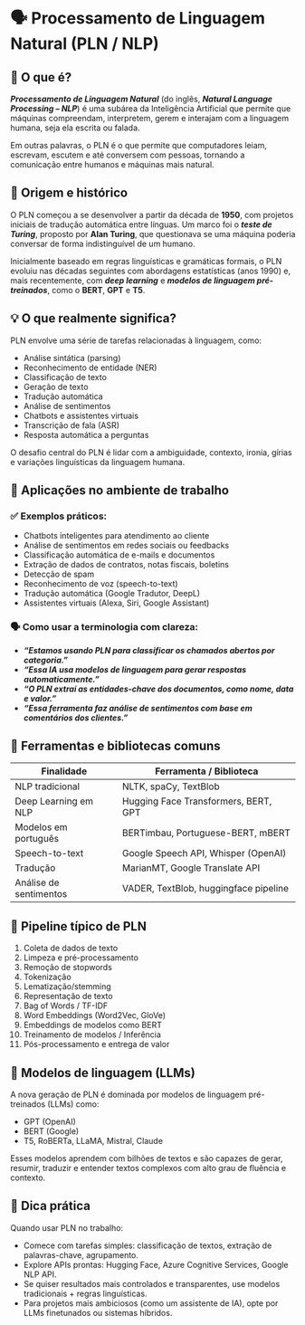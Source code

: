 # 🗣️ Processamento de Linguagem Natural (PLN / NLP)

## 📖 O que é?
***Processamento de Linguagem Natural*** (do inglês, ***Natural Language Processing – NLP***) é uma subárea da Inteligência Artificial que permite que máquinas compreendam, interpretem, gerem e interajam com a linguagem humana, seja ela escrita ou falada.

Em outras palavras, o PLN é o que permite que computadores leiam, escrevam, escutem e até conversem com pessoas, tornando a comunicação entre humanos e máquinas mais natural.

## 🧾 Origem e histórico
O PLN começou a se desenvolver a partir da década de **1950**, com projetos iniciais de tradução automática entre línguas. Um marco foi o ***teste de Turing***, proposto por **Alan Turing**, que questionava se uma máquina poderia conversar de forma indistinguível de um humano.

Inicialmente baseado em regras linguísticas e gramáticas formais, o PLN evoluiu nas décadas seguintes com abordagens estatísticas (anos 1990) e, mais recentemente, com ***deep learning*** e ***modelos de linguagem pré-treinados***, como o **BERT**, **GPT** e **T5**.

## 💡 O que realmente significa?
PLN envolve uma série de tarefas relacionadas à linguagem, como:
* Análise sintática (parsing)
* Reconhecimento de entidade (NER)
* Classificação de texto
* Geração de texto
* Tradução automática
* Análise de sentimentos
* Chatbots e assistentes virtuais
* Transcrição de fala (ASR)
* Resposta automática a perguntas

O desafio central do PLN é lidar com a ambiguidade, contexto, ironia, gírias e variações linguísticas da linguagem humana.

## 🧰 Aplicações no ambiente de trabalho
### ✅ Exemplos práticos:
* Chatbots inteligentes para atendimento ao cliente
* Análise de sentimentos em redes sociais ou feedbacks
* Classificação automática de e-mails e documentos
* Extração de dados de contratos, notas fiscais, boletins
* Detecção de spam
* Reconhecimento de voz (speech-to-text)
* Tradução automática (Google Tradutor, DeepL)
* Assistentes virtuais (Alexa, Siri, Google Assistant)

### 🗣️ Como usar a terminologia com clareza:
* ***“Estamos usando PLN para classificar os chamados abertos por categoria.”***
* ***“Essa IA usa modelos de linguagem para gerar respostas automaticamente.”***
* ***“O PLN extrai as entidades-chave dos documentos, como nome, data e valor.”***
* ***“Essa ferramenta faz análise de sentimentos com base em comentários dos clientes.”***

## 🔧 Ferramentas e bibliotecas comuns

|**Finalidade**	          | **Ferramenta / Biblioteca**            |
|-------------------------|----------------------------------------|
| NLP tradicional         | NLTK, spaCy, TextBlob                  |
| Deep Learning em NLP    | Hugging Face Transformers, BERT, GPT   |
| Modelos em português    | BERTimbau, Portuguese-BERT, mBERT      |
| Speech-to-text          | Google Speech API, Whisper (OpenAI)    |
| Tradução                | MarianMT, Google Translate API         |
| Análise de sentimentos  | VADER, TextBlob, huggingface pipeline  |

## 🔄 Pipeline típico de PLN
1. Coleta de dados de texto
2. Limpeza e pré-processamento
3. Remoção de stopwords
4. Tokenização
5. Lematização/stemming
6. Representação de texto
7. Bag of Words / TF-IDF
8. Word Embeddings (Word2Vec, GloVe)
9. Embeddings de modelos como BERT
10. Treinamento de modelos / Inferência
11. Pós-processamento e entrega de valor

## 🤖 Modelos de linguagem (LLMs)
A nova geração de PLN é dominada por modelos de linguagem pré-treinados (LLMs) como:
* GPT (OpenAI)
* BERT (Google)
* T5, RoBERTa, LLaMA, Mistral, Claude

Esses modelos aprendem com bilhões de textos e são capazes de gerar, resumir, traduzir e entender textos complexos com alto grau de fluência e contexto.

## 🧭 Dica prática
Quando usar PLN no trabalho:
* Comece com tarefas simples: classificação de textos, extração de palavras-chave, agrupamento.
* Explore APIs prontas: Hugging Face, Azure Cognitive Services, Google NLP API.
* Se quiser resultados mais controlados e transparentes, use modelos tradicionais + regras linguísticas.
* Para projetos mais ambiciosos (como um assistente de IA), opte por LLMs finetunados ou sistemas híbridos.